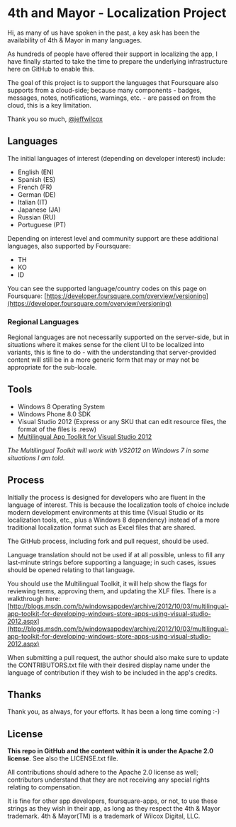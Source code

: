 # 4th and Mayor - Localization Project #

Hi, as many of us have spoken in the past, a key ask has been the availability of 4th & Mayor in many languages.

As hundreds of people have offered their support in localizing the app, I have finally started to take the time to prepare the underlying infrastructure here on GitHub to enable this.

The goal of this project is to support the languages that Foursquare also supports from a cloud-side; because many components - badges, messages, notes, notifications, warnings, etc. - are passed on from the cloud, this is a key limitation.

Thank you so much,
[@jeffwilcox](https://twitter.com/jeffwilcox)

## Languages ##
The initial languages of interest (depending on developer interest) include:

- English (EN)
- Spanish (ES)
- French (FR)
- German (DE)
- Italian (IT)
- Japanese (JA)
- Russian (RU)
- Portuguese (PT)

Depending on interest level and community support are these additional languages, also supported by Foursquare:

- TH
- KO
- ID

You can see the supported language/country codes on this page on Foursquare: [https://developer.foursquare.com/overview/versioning](https://developer.foursquare.com/overview/versioning)

### Regional Languages ###
Regional languages are not necessarily supported on the server-side, but in situations where it makes sense for the client UI to be localized into variants, this is fine to do - with the understanding that server-provided content will still be in a more generic form that may or may not be appropriate for the sub-locale.

## Tools ##

- Windows 8 Operating System
- Windows Phone 8.0 SDK
- Visual Studio 2012 (Express or any SKU that can edit resource files, the format of the files is .resw)
- [Multilingual App Toolkit for Visual Studio 2012](http://msdn.microsoft.com/en-us/windows/apps/hh848309.aspx "Multilingual App Toolkit for Visual Studio 2012")

*The Multilingual Toolkit will work with VS2012 on Windows 7 in some situations I am told.*

## Process ##

Initially the process is designed for developers who are fluent in the language of interest. This is because the localization tools of choice include modern development environments at this time (Visual Studio or its localization tools, etc., plus a Windows 8 dependency) instead of a more traditional localization format such as Excel files that are shared.

The GitHub process, including fork and pull request, should be used.

Language translation should not be used if at all possible, unless to fill any last-minute strings before supporting a language; in such cases, issues should be opened relating to that language.

You should use the Multilingual Toolkit, it will help show the flags for reviewing terms, approving them, and updating the XLF files. There is a walkthrough here: [http://blogs.msdn.com/b/windowsappdev/archive/2012/10/03/multilingual-app-toolkit-for-developing-windows-store-apps-using-visual-studio-2012.aspx](http://blogs.msdn.com/b/windowsappdev/archive/2012/10/03/multilingual-app-toolkit-for-developing-windows-store-apps-using-visual-studio-2012.aspx)

When submitting a pull request, the author should also make sure to update the CONTRIBUTORS.txt file with their desired display name under the language of contribution if they wish to be included in the app's credits.

## Thanks ##

Thank you, as always, for your efforts. It has been a long time coming :-)

## License ##

**This repo in GitHub and the content within it is under the Apache 2.0 license**. See also the LICENSE.txt file.

All contributions should adhere to the Apache 2.0 license as well; contributors understand that they are not receiving any special rights relating to compensation.

It is fine for other app developers, foursquare-apps, or not, to use these strings as they wish in their app, as long as they respect the 4th & Mayor trademark. 4th & Mayor(TM) is a trademark of Wilcox Digital, LLC.